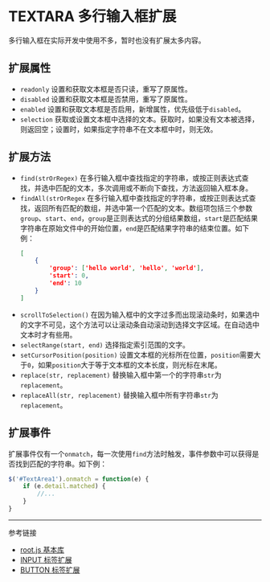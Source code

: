 # TEXTARA 多行输入框扩展

多行输入框在实际开发中使用不多，暂时也没有扩展太多内容。

## 扩展属性

* `readonly` 设置和获取文本框是否只读，重写了原属性。
* `disabled` 设置和获取文本框是否禁用，重写了原属性。
* `enabled` 设置和获取文本框是否启用，新增属性，优先级低于`disabled`。
* `selection` 获取或设置文本框中选择的文本。获取时，如果没有文本被选择，则返回空；设置时，如果指定字符串不在文本框中时，则无效。

## 扩展方法

* `find(strOrRegex)` 在多行输入框中查找指定的字符串，或按正则表达式查找，并选中匹配的文本，多次调用或不断向下查找，方法返回输入框本身。
* `findAll(strOrRegex` 在多行输入框中查找指定的字符串，或按正则表达式查找，返回所有匹配的数组，并选中第一个匹配的文本。数组项包括三个参数`group`、`start`、`end`，`group`是正则表达式的分组结果数组，`start`是匹配结果字符串在原始文件中的开始位置，`end`是匹配结果字符串的结束位置。如下例：
    ```json
    [
        {
            'group': ['hello world', 'hello', 'world'],
            'start': 0,
            'end': 10
        }
    ]
    ```
* `scrollToSelection()` 在因为输入框中的文字过多而出现滚动条时，如果选中的文字不可见，这个方法可以让滚动条自动滚动到选择文字区域。在自动选中文本时才有些用。
* `selectRange(start, end)` 选择指定索引范围的文字。
* `setCursorPosition(position)` 设置文本框的光标所在位置，`position`需要大于`0`，如果`position`大于等于文本框的文本长度，则光标在末尾。
* `replace(str, replacement)` 替换输入框中第一个的字符串`str`为`replacement`。
* `replaceAll(str, replacement)` 替换输入框中所有字符串`str`为`replacement`。

## 扩展事件

扩展事件仅有一个`onmatch`，每一次使用`find`方法时触发，事件参数中可以获得是否找到匹配的字符串。如下例：

```javascript
$('#TextArea1').onmatch = function(e) {
    if (e.detail.matched) {
        //...
    }
}
```

---
参考链接

* [root.js 基本库](/root.js/root.md)
* [INPUT 标签扩展](/root.js/input.md)
* [BUTTON 标签扩展](/root.js/button.md)
